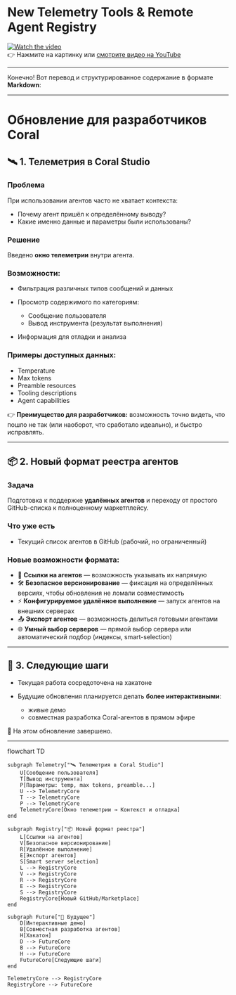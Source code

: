 #  New Telemetry Tools & Remote Agent Registry

[![Watch the video](https://img.youtube.com/vi/_yDRvDRDQDc/0.jpg)](https://www.youtube.com/watch?v=_yDRvDRDQDc)  
👉 Нажмите на картинку или [смотрите видео на YouTube](https://www.youtube.com/watch?v=_yDRvDRDQDc)

---

Конечно! Вот перевод и структурированное содержание в формате **Markdown**:

---

# Обновление для разработчиков Coral

## 🛰️ 1. Телеметрия в Coral Studio

### Проблема

При использовании агентов часто не хватает контекста:

* Почему агент пришёл к определённому выводу?
* Какие именно данные и параметры были использованы?

### Решение

Введено **окно телеметрии** внутри агента.

### Возможности:

* Фильтрация различных типов сообщений и данных
* Просмотр содержимого по категориям:

  * Сообщение пользователя
  * Вывод инструмента (результат выполнения)
* Информация для отладки и анализа

### Примеры доступных данных:

* Temperature
* Max tokens
* Preamble resources
* Tooling descriptions
* Agent capabilities

👉 **Преимущество для разработчиков:** возможность точно видеть, что пошло не так (или наоборот, что сработало идеально), и быстро исправлять.

---

## 📦 2. Новый формат реестра агентов

### Задача

Подготовка к поддержке **удалённых агентов** и переходу от простого GitHub-списка к полноценному маркетплейсу.

### Что уже есть

* Текущий список агентов в GitHub (рабочий, но ограниченный)

### Новые возможности формата:

* 🔗 **Ссылки на агентов** — возможность указывать их напрямую
* 🛠 **Безопасное версионирование** — фиксация на определённых версиях, чтобы обновления не ломали совместимость
* ⚡ **Конфигурируемое удалённое выполнение** — запуск агентов на внешних серверах
* 📤 **Экспорт агентов** — возможность делиться готовыми агентами
* 🌐 **Умный выбор серверов** — прямой выбор сервера или автоматический подбор (индексы, smart-selection)

---

## 🚀 3. Следующие шаги

* Текущая работа сосредоточена на хакатоне
* Будущие обновления планируется делать **более интерактивными**:

  * живые демо
  * совместная разработка Coral-агентов в прямом эфире

👋 На этом обновление завершено.

---

flowchart TD

    subgraph Telemetry["🛰️ Телеметрия в Coral Studio"]
        U[Сообщение пользователя]
        T[Вывод инструмента]
        P[Параметры: temp, max tokens, preamble...]
        U --> TelemetryCore
        T --> TelemetryCore
        P --> TelemetryCore
        TelemetryCore[Окно телеметрии → Контекст и отладка]
    end

    subgraph Registry["📦 Новый формат реестра"]
        L[Ссылки на агентов]
        V[Безопасное версионирование]
        R[Удалённое выполнение]
        E[Экспорт агентов]
        S[Smart server selection]
        L --> RegistryCore
        V --> RegistryCore
        R --> RegistryCore
        E --> RegistryCore
        S --> RegistryCore
        RegistryCore[Новый GitHub/Marketplace]
    end

    subgraph Future["🚀 Будущее"]
        D[Интерактивные демо]
        B[Совместная разработка агентов]
        H[Хакатон]
        D --> FutureCore
        B --> FutureCore
        H --> FutureCore
        FutureCore[Следующие шаги]
    end

    TelemetryCore --> RegistryCore
    RegistryCore --> FutureCore

